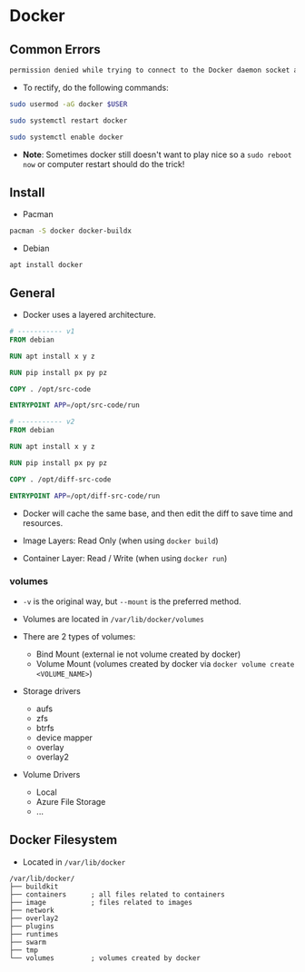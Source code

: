 # Docker 

## Common Errors
```txt
permission denied while trying to connect to the Docker daemon socket at unix:///var/run/docker.sock: Get "http://%2Fvar%2Frun%2Fdocker.sock/v1.24/images/json": dial unix /var/run/docker.sock: connect: permission denied
```

- To rectify, do the following commands:
```bash
sudo usermod -aG docker $USER

sudo systemctl restart docker

sudo systemctl enable docker
```

- **Note**: Sometimes docker still doesn't want to play nice so a `sudo reboot now` or computer restart should do the trick! 


## Install
- Pacman
```sh
pacman -S docker docker-buildx
```

- Debian
```
apt install docker
```


## General
- Docker uses a layered architecture.
```Dockerfile
# ----------- v1
FROM debian

RUN apt install x y z 

RUN pip install px py pz

COPY . /opt/src-code

ENTRYPOINT APP=/opt/src-code/run

# ----------- v2
FROM debian

RUN apt install x y z 

RUN pip install px py pz

COPY . /opt/diff-src-code

ENTRYPOINT APP=/opt/diff-src-code/run
```
- Docker will cache the same base, and then edit the diff to save time and resources.

- Image Layers: Read Only (when using `docker build`)
- Container Layer: Read / Write (when using `docker run`)

### volumes
- `-v` is the original way, but `--mount` is the preferred method.

- Volumes are located in `/var/lib/docker/volumes`

<!-- ```mermaid -->
<!-- --- -->
<!-- title:  -->
<!-- --- -->

<!-- stateDiagram-v2 -->
<!-- 	subgraph  -->
<!-- ``` -->


- There are 2 types of volumes:
  - Bind Mount   (external ie not volume created by docker)
  - Volume Mount (volumes created by docker via `docker volume create <VOLUME_NAME>`)


- Storage drivers
  - aufs
  - zfs
  - btrfs
  - device mapper
  - overlay
  - overlay2


- Volume Drivers
  - Local
  - Azure File Storage
  - ...


## Docker Filesystem
- Located in `/var/lib/docker`
```tree
/var/lib/docker/
├── buildkit
├── containers      ; all files related to containers
├── image           ; files related to images
├── network
├── overlay2
├── plugins
├── runtimes
├── swarm
├── tmp
└── volumes         ; volumes created by docker
```


